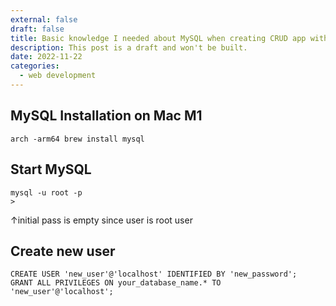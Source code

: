 ```yaml
---
external: false
draft: false
title: Basic knowledge I needed about MySQL when creating CRUD app with Express
description: This post is a draft and won't be built.
date: 2022-11-22
categories:
  - web development
---
```


## MySQL Installation on Mac M1

```
arch -arm64 brew install mysql
```

## Start MySQL

```
mysql -u root -p
>
```

↑initial pass is empty since user is root user

## Create new user

```
CREATE USER 'new_user'@'localhost' IDENTIFIED BY 'new_password';
GRANT ALL PRIVILEGES ON your_database_name.* TO 'new_user'@'localhost';
```
